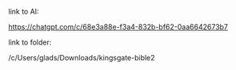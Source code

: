 
link to AI:

https://chatgpt.com/c/68e3a88e-f3a4-832b-bf62-0aa6642673b7

link to folder:

/c/Users/glads/Downloads/kingsgate-bible2

